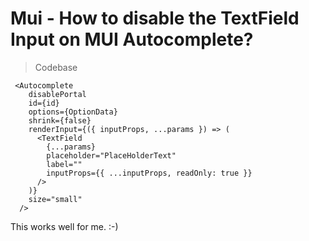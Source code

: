 # Mui - How to disable the TextField Input on MUI Autocomplete?

> Codebase
```
 <Autocomplete
    disablePortal
    id={id}
    options={OptionData}
    shrink={false}
    renderInput={({ inputProps, ...params }) => (
      <TextField
        {...params}
        placeholder="PlaceHolderText"
        label=""
        inputProps={{ ...inputProps, readOnly: true }}
      />
    )}
    size="small"
  />
```

This works well for me.
:-)